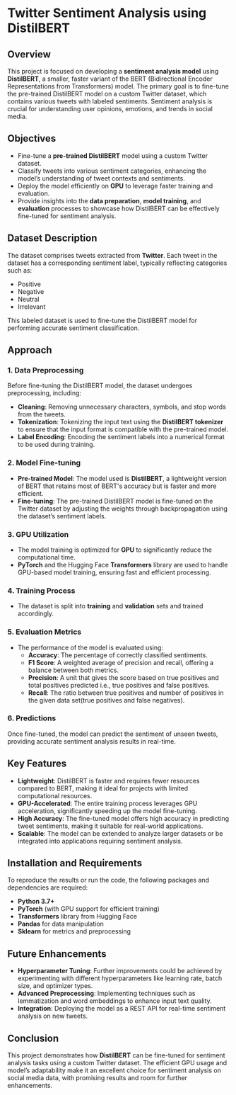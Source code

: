 # Twitter Sentiment Analysis using DistilBERT

## Overview

This project is focused on developing a **sentiment analysis model** using **DistilBERT**, a smaller, faster variant of the BERT (Bidirectional Encoder Representations from Transformers) model. The primary goal is to fine-tune the pre-trained DistilBERT model on a custom Twitter dataset, which contains various tweets with labeled sentiments. Sentiment analysis is crucial for understanding user opinions, emotions, and trends in social media.

## Objectives

- Fine-tune a **pre-trained DistilBERT** model using a custom Twitter dataset.
- Classify tweets into various sentiment categories, enhancing the model’s understanding of tweet contexts and sentiments.
- Deploy the model efficiently on **GPU** to leverage faster training and evaluation.
- Provide insights into the **data preparation**, **model training**, and **evaluation** processes to showcase how DistilBERT can be effectively fine-tuned for sentiment analysis.

## Dataset Description

The dataset comprises tweets extracted from **Twitter**. Each tweet in the dataset has a corresponding sentiment label, typically reflecting categories such as:

- Positive
- Negative
- Neutral
- Irrelevant

This labeled dataset is used to fine-tune the DistilBERT model for performing accurate sentiment classification.

## Approach

### 1. Data Preprocessing

Before fine-tuning the DistilBERT model, the dataset undergoes preprocessing, including:

- **Cleaning**: Removing unnecessary characters, symbols, and stop words from the tweets.
- **Tokenization**: Tokenizing the input text using the **DistilBERT tokenizer** to ensure that the input format is compatible with the pre-trained model.
- **Label Encoding**: Encoding the sentiment labels into a numerical format to be used during training.

### 2. Model Fine-tuning

- **Pre-trained Model**: The model used is **DistilBERT**, a lightweight version of BERT that retains most of BERT's accuracy but is faster and more efficient.
- **Fine-tuning**: The pre-trained DistilBERT model is fine-tuned on the Twitter dataset by adjusting the weights through backpropagation using the dataset’s sentiment labels.

### 3. GPU Utilization

- The model training is optimized for **GPU** to significantly reduce the computational time.
- **PyTorch** and the Hugging Face **Transformers** library are used to handle GPU-based model training, ensuring fast and efficient processing.

### 4. Training Process

- The dataset is split into **training** and **validation** sets and trained accordingly.
  
### 5. Evaluation Metrics

- The performance of the model is evaluated using:
  - **Accuracy**: The percentage of correctly classified sentiments.
  - **F1 Score**: A weighted average of precision and recall, offering a balance between both metrics.
  - **Precision**: A unit that gives the score based on true positives and total positives predicted i.e., true positives and false positives.
  - **Recall**: The ratio between true positives and number of positives in the given data set(true positives and false negatives).

### 6. Predictions

Once fine-tuned, the model can predict the sentiment of unseen tweets, providing accurate sentiment analysis results in real-time.

## Key Features

- **Lightweight**: DistilBERT is faster and requires fewer resources compared to BERT, making it ideal for projects with limited computational resources.
- **GPU-Accelerated**: The entire training process leverages GPU acceleration, significantly speeding up the model fine-tuning.
- **High Accuracy**: The fine-tuned model offers high accuracy in predicting tweet sentiments, making it suitable for real-world applications.
- **Scalable**: The model can be extended to analyze larger datasets or be integrated into applications requiring sentiment analysis.

## Installation and Requirements

To reproduce the results or run the code, the following packages and dependencies are required:

- **Python 3.7+**
- **PyTorch** (with GPU support for efficient training)
- **Transformers** library from Hugging Face
- **Pandas** for data manipulation
- **Sklearn** for metrics and preprocessing

## Future Enhancements

- **Hyperparameter Tuning**: Further improvements could be achieved by experimenting with different hyperparameters like learning rate, batch size, and optimizer types.
- **Advanced Preprocessing**: Implementing techniques such as lemmatization and word embeddings to enhance input text quality.
- **Integration**: Deploying the model as a REST API for real-time sentiment analysis on new tweets.

## Conclusion

This project demonstrates how **DistilBERT** can be fine-tuned for sentiment analysis tasks using a custom Twitter dataset. The efficient GPU usage and model’s adaptability make it an excellent choice for sentiment analysis on social media data, with promising results and room for further enhancements.
